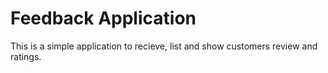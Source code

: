 # Feedback Application

This is a simple application to recieve, list and show customers review and ratings.


